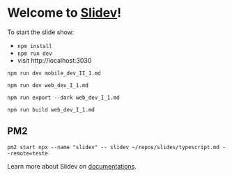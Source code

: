 # Welcome to [Slidev](https://github.com/slidevjs/slidev)!

To start the slide show:

- `npm install`
- `npm run dev`
- visit http://localhost:3030

`npm run dev mobile_dev_II_1.md`

`npm run dev web_dev_I_1.md`

`npm run export --dark web_dev_I_1.md`

`npm run build web_dev_I_1.md`


## PM2

`pm2 start npx --name "slidev" -- slidev ~/repos/slides/typescript.md --remote=teste`

Learn more about Slidev on [documentations](https://sli.dev/).
